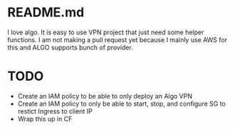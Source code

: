 # README.md  

I love algo. It is easy to use VPN project that just need some helper functions.
I am not making a pull request yet because I mainly use AWS for this and ALGO supports bunch of provider.

# TODO  

- Create an IAM policy to be able to only deploy an Algo VPN
- Create an IAM policy to only be able to start, stop, and configure SG to restict Ingress to client IP
- Wrap this up in CF